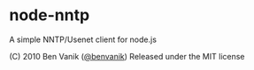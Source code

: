 node-nntp
=========
 A simple NNTP/Usenet client for node.js

(C) 2010 Ben Vanik ([@benvanik](http://twitter.com/benvanik/ "Twitter"))
Released under the MIT license
 
 
